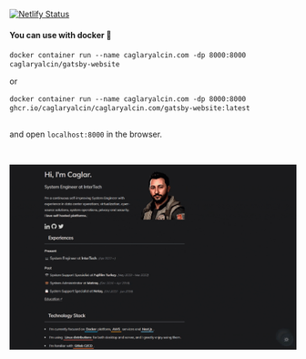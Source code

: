 [![Netlify Status](https://api.netlify.com/api/v1/badges/849b7b6e-6759-42cf-8d4c-26ad3cd9167c/deploy-status)](https://app.netlify.com/sites/caglar/deploys)

#### You can use with docker :whale:

```
docker container run --name caglaryalcin.com -dp 8000:8000 caglaryalcin/gatsby-website
```
or
```
docker container run --name caglaryalcin.com -dp 8000:8000 ghcr.io/caglaryalcin/caglaryalcin.com/gatsby-website:latest
                                                           
```

and open `localhost:8000` in the browser.

<br />

![Alt Text](https://github.com/caglaryalcin/caglaryalcin/blob/main/person.gif)
